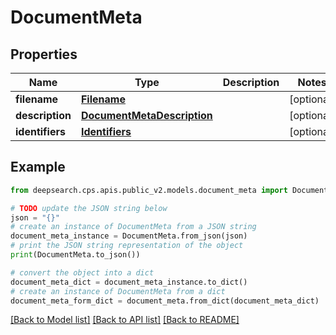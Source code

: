# DocumentMeta


## Properties

Name | Type | Description | Notes
------------ | ------------- | ------------- | -------------
**filename** | [**Filename**](Filename.md) |  | [optional] 
**description** | [**DocumentMetaDescription**](DocumentMetaDescription.md) |  | [optional] 
**identifiers** | [**Identifiers**](Identifiers.md) |  | [optional] 

## Example

```python
from deepsearch.cps.apis.public_v2.models.document_meta import DocumentMeta

# TODO update the JSON string below
json = "{}"
# create an instance of DocumentMeta from a JSON string
document_meta_instance = DocumentMeta.from_json(json)
# print the JSON string representation of the object
print(DocumentMeta.to_json())

# convert the object into a dict
document_meta_dict = document_meta_instance.to_dict()
# create an instance of DocumentMeta from a dict
document_meta_form_dict = document_meta.from_dict(document_meta_dict)
```
[[Back to Model list]](../README.md#documentation-for-models) [[Back to API list]](../README.md#documentation-for-api-endpoints) [[Back to README]](../README.md)


